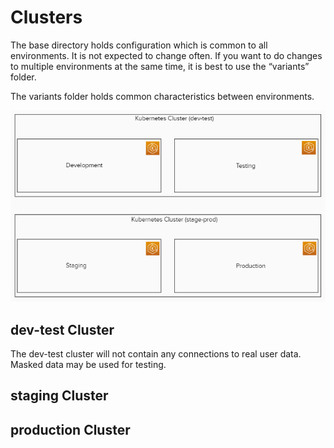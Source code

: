 # Clusters

The base directory holds configuration which is common to all environments. It is not expected to change often. If you want to do changes to multiple environments at the same time, it is best to use the “variants” folder.

The variants folder holds common characteristics between environments.

![Kubernetes Clusters](../docs/images/readme/k8scluster.png?raw=true)

## dev-test Cluster

The dev-test cluster will not contain any connections to real user data. Masked data may be used for testing. 

## staging Cluster 


## production Cluster 
